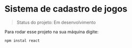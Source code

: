 <h1>Sistema de cadastro de jogos</h1>

> Status do projeto: Em desenvolvimento

Para rodar esse projeto na sua máquina digite:

```
npm instal react
```
